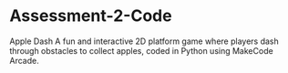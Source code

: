 # Assessment-2-Code
Apple Dash
A fun and interactive 2D platform game where players dash through obstacles to collect apples, coded in Python using MakeCode Arcade.
